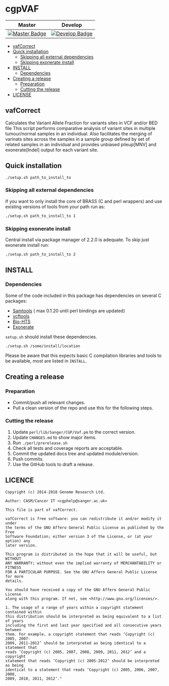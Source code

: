 # cgpVAF

| Master                                        | Develop                                         |
| --------------------------------------------- | ----------------------------------------------- |
| [![Master Badge][travis-master-badge]][travis-repo] | [![Develop Badge][travis-develop-badge]][travis-repo] |


<!-- TOC depthFrom:2 depthTo:6 withLinks:1 updateOnSave:1 orderedList:0 -->

- [vafCorrect](#cgpVaf)
- [Quick installation](#quick-installation)
	- [Skipping all external dependencies](#skipping-all-external-dependencies)
	- [Skipping exonerate install](#skipping-exonerate-install)
- [INSTALL](#install)
	- [Dependencies](#package-dependencies)
- [Creating a release](#creating-a-release)
	- [Preparation](#preparation)
	- [Cutting the release](#cutting-the-release)
- [LICENSE](#License)

<!-- /TOC -->

## vafCorrect

Calculates the Variant Allele Fraction for variants sites in VCF and/or BED file 
This script performs comparative analysis of variant sites in multiple tumour/normal samples in an individual.
Also facilitates the merging of varinats sites across the samples in a sample group defined by 
set of related samples in an individual and provides unbiased pileup[MNV] and exonerate[Indel] output for each variant site.

## Quick installation

```
./setup.sh path_to_install_to
```

### Skipping all external dependencies

If you want to only install the core of BRASS (C and perl wrappers) and use existing versions of
tools from your path run as:

```
./setup.sh path_to_install_to 1
```

### Skipping exonerate install

Central install via package manager of 2.2.0 is adequate. To skip just exonerate install run:

```
./setup.sh path_to_install_to 2
```


## INSTALL 

### Dependencies
Some of the code included in this package has dependencies on several C packages:

 * [Samtools] ( max 0.1.20 until perl bindings are updated)
 * [vcftools]
 * [Bio-HTS] 
 * [Exonerate]

 `setup.sh` should install these dependencies.  

```
./setup.sh /some/install/location
```
Please be aware that this expects basic C compilation libraries and 
tools to be available, most are listed in `INSTALL`.

## Creating a release

### Preparation

* Commit/push all relevant changes.
* Pull a clean version of the repo and use this for the following steps.

### Cutting the release
1. Update `perl/lib/Sanger/CGP/Vaf.pm` to the correct version.
2. Update `CHANGES.md` to show major items.
3. Run `./perl/prerelease.sh`
4. Check all tests and coverage reports are acceptable.
5. Commit the updated docs tree and updated module/version.
6. Push commits.
7. Use the GitHub tools to draft a release.

## LICENCE

```
Copyright (c) 2014-2018 Genome Research Ltd.

Author: CASM/Cancer IT <cgphelp@sanger.ac.uk>

This file is part of vafCorrect.

vafCorrect is free software: you can redistribute it and/or modify it under
the terms of the GNU Affero General Public License as published by the Free
Software Foundation; either version 3 of the License, or (at your option) any
later version.

This program is distributed in the hope that it will be useful, but WITHOUT
ANY WARRANTY; without even the implied warranty of MERCHANTABILITY or FITNESS
FOR A PARTICULAR PURPOSE. See the GNU Affero General Public License for more
details.

You should have received a copy of the GNU Affero General Public License
along with this program. If not, see <http://www.gnu.org/licenses/>.

1. The usage of a range of years within a copyright statement contained within
this distribution should be interpreted as being equivalent to a list of years
including the first and last year specified and all consecutive years between
them. For example, a copyright statement that reads ‘Copyright (c) 2005, 2007-
2009, 2011-2012’ should be interpreted as being identical to a statement that
reads ‘Copyright (c) 2005, 2007, 2008, 2009, 2011, 2012’ and a copyright
statement that reads ‘Copyright (c) 2005-2012’ should be interpreted as being
identical to a statement that reads ‘Copyright (c) 2005, 2006, 2007, 2008,
2009, 2010, 2011, 2012’."
```

<!-- References -->
[Samtools]: https://github.com/samtools/samtools 
[vcftools]: http://vcftools.sourceforge.net/
[Bio-HTS]: https://github.com/Ensembl/Bio-DB-HTS
[Exonerate]: http://www.ebi.ac.uk/about/vertebrate-genomics/software/exonerate
[vafCorrect-releases]: https://github.com/cancerit/vafCorrect/releases
[travis-master-badge]: https://travis-ci.org/cancerit/vafCorrect.svg?branch=master
[travis-develop-badge]: https://travis-ci.org/cancerit/vafCorrect.svg?branch=develop
[travis-repo]: https://travis-ci.org/cancerit/vafCorrect
